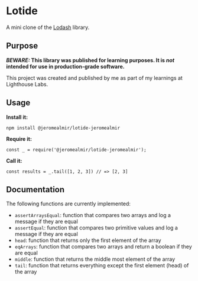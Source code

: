 # Lotide

A mini clone of the [Lodash](https://lodash.com) library.

## Purpose

**_BEWARE:_ This library was published for learning purposes. It is _not_ intended for use in production-grade software.**

This project was created and published by me as part of my learnings at Lighthouse Labs. 

## Usage

**Install it:**

`npm install @jeromealmir/lotide-jeromealmir`

**Require it:**

`const _ = require('@jeromealmir/lotide-jeromealmir');`

**Call it:**

`const results = _.tail([1, 2, 3]) // => [2, 3]`

## Documentation

The following functions are currently implemented:

* `assertArraysEqual`: function that compares two arrays and log a message if they are equal
* `assertEqual`: function that compares two primitive values and log a message if they are equal
* `head`: function that returns only the first element of the array
* `eqArrays`: function that compares two arrays and return a boolean if they are equal
* `middle`: function that returns the middle most element of the array
* `tail`: function that returns everything except the first element (head) of the array